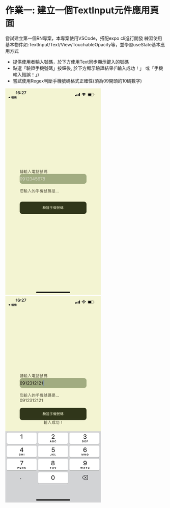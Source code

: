 # 作業一: 建立一個TextInput元件應用頁面
嘗試建立第一個RN專案，本專案使用VSCode，搭配expo cli進行開發
練習使用基本物件如:TextInput/Text/View/TouchableOpacity等，並學習useState基本應用方式
- 提供使用者輸入號碼，於下方使用Text同步顯示鍵入的號碼
- 點選「驗證手機號碼」按鈕後, 於下方顯示驗證結果(「輸入成功！」 或「手機輸入錯誤！」)
- 嘗試使用Regex判斷手機號碼格式正確性(須為09開頭的10碼數字)
<img src="https://github.com/jwhollyli/ReactNative/blob/5666fdd3bfda9f944aa9d04c949edb79b4557b53/Homework1_TextInput/demoImages/image1.jpg" alt="Image1" width="300"/>
<img src="https://github.com/jwhollyli/ReactNative/blob/5666fdd3bfda9f944aa9d04c949edb79b4557b53/Homework1_TextInput/demoImages/image2.jpg" alt="Image2" width="300"/>

